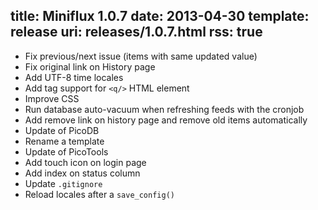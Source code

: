 title: Miniflux 1.0.7
date: 2013-04-30
template: release
uri: releases/1.0.7.html
rss: true
---

* Fix previous/next issue (items with same updated value)
* Fix original link on History page
* Add UTF-8 time locales
* Add tag support for `<q/>` HTML element
* Improve CSS
* Run database auto-vacuum when refreshing feeds with the cronjob
* Add remove link on history page and remove old items automatically
* Update of PicoDB
* Rename a template
* Update of PicoTools
* Add touch icon on login page
* Add index on status column
* Update `.gitignore`
* Reload locales after a `save_config()`

